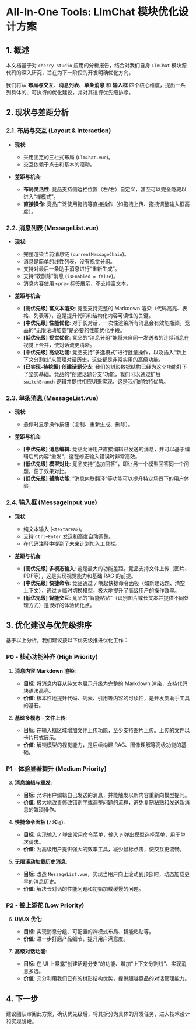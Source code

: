 # All-In-One Tools: LlmChat 模块优化设计方案

## 1. 概述

本文档基于对 `cherry-studio` 应用的分析报告，结合对我们自身 `LlmChat` 模块源代码的深入研究，旨在为下一阶段的开发明确优化方向。

我们将从 **布局与交互**、**消息列表**、**单条消息** 和 **输入框** 四个核心维度，提出一系列具体的、可执行的优化建议，并对其进行优先级排序。

## 2. 现状与差距分析

### 2.1. 布局与交互 (Layout & Interaction)

- **现状**:
  - 采用固定的三栏式布局 (`LlmChat.vue`)。
  - 交互依赖于点击和基本的滚动。

- **差距与机会**:
  - **布局灵活性**: 竞品支持侧边栏位置（左/右）自定义，甚至可以完全隐藏以进入“禅模式”。
  - **直接操作**: 竞品广泛使用拖拽等直接操作（如拖拽上传、拖拽调整输入框高度）。

### 2.2. 消息列表 (MessageList.vue)

- **现状**:
  - 完整渲染当前消息链 (`currentMessageChain`)。
  - 消息是简单的线性列表，没有视觉分组。
  - 支持对最后一条助手消息进行“重新生成”。
  - 支持“软删除”消息 (`isEnabled = false`)。
  - 消息内容使用 `<pre>` 标签展示，不支持富文本。

- **差距与机会**:
  - **[高优先级] 富文本渲染**: 竞品支持完整的 Markdown 渲染（代码高亮、表格、列表等），这是提升代码和结构化内容可读性的关键。
  - **[中优先级] 性能优化**: 对于长对话，一次性渲染所有消息会有效能瓶颈。竞品的“无限滚动加载”是必要的性能优化手段。
  - **[低优先级] 视觉优化**: 竞品的“消息分组”能将来自同一发送者的连续消息在视觉上合并，使对话流更清晰。
  - **[中优先级] 高级功能**: 竞品支持“多选模式”进行批量操作，以及插入“新上下文分割线”来管理对话历史，这些都是非常实用的高级功能。
  - **[已实现-待挖掘] 创建话题分支**: 我们的树形数据结构已经为这个功能打下了坚实基础。竞品的“创建话题分支”功能，我们可以通过扩展 `switchBranch` 逻辑并提供相应UI来实现，这是我们的独特优势。

### 2.3. 单条消息 (MessageList.vue)

- **现状**:
  - 悬停时显示操作按钮（复制、重新生成、删除）。

- **差距与机会**:
  - **[中优先级] 消息编辑**: 竞品允许用户直接编辑已发送的消息，并可以基于编辑后的内容“重发”，这在修正输入错误时非常高效。
  - **[低优先级] 模型对比**: 竞品支持“追加回答”，即让另一个模型回答同一个问题，便于效果对比。
  - **[低优先级] 辅助功能**: “消息内联翻译”等功能可以提升特定场景下的用户体验。

### 2.4. 输入框 (MessageInput.vue)

- **现状**:
  - 纯文本输入 (`<textarea>`)。
  - 支持 `Ctrl+Enter` 发送和高度自动调整。
  - 在代码注释中提到了未来计划加入工具栏。

- **差距与机会**:
  - **[高优先级] 多模态输入**: 这是最大的功能差距。竞品支持文件上传（图片、PDF等），这是实现视觉能力和基础 RAG 的前提。
  - **[中优先级] 快捷命令**: 竞品通过 `/` 唤起快捷命令面板（如新建话题、清空上下文），通过 `@` 临时切换模型，极大地提升了高级用户的操作效率。
  - **[低优先级] 智能交互**: 竞品的“智能粘贴”（识别图片或长文本并提供不同处理方式）是很好的体验优化点。

## 3. 优化建议与优先级排序

基于以上分析，我们建议按以下优先级推进优化工作：

### P0 - 核心功能补齐 (High Priority)

1.  **消息内容 Markdown 渲染**:
    - **目标**: 将消息内容从纯文本展示升级为完整的 Markdown 渲染，支持代码块语法高亮。
    - **价值**: 根本性地提升代码、列表、引用等内容的可读性，是开发类助手工具的基石。

2.  **基础多模态 - 文件上传**:
    - **目标**: 在输入框区域增加文件上传功能，至少支持图片上传。上传的文件以卡片形式展示。
    - **价值**: 解锁模型的视觉能力，是后续构建 RAG、图像理解等高级功能的基础。

### P1 - 体验显著提升 (Medium Priority)

3.  **消息编辑与重发**:
    - **目标**: 允许用户编辑自己发送的消息，并能触发以新内容重新向模型提问。
    - **价值**: 极大地改善修改错别字或调整问题的流程，避免复制粘贴和发送新消息的繁琐操作。

4.  **快捷命令面板 (`/` 和 `@`)**:
    - **目标**: 实现输入 `/` 弹出常用命令菜单，输入 `@` 弹出模型选择菜单，用于单次请求。
    - **价值**: 为高级用户提供强大的效率工具，减少鼠标点击，使交互更流畅。

5.  **无限滚动加载历史消息**:
    - **目标**: 改造 `MessageList.vue`，实现当用户向上滚动到顶部时，动态加载更早的消息历史。
    - **价值**: 解决长对话的性能问题和初始加载缓慢的问题。

### P2 - 锦上添花 (Low Priority)

6.  **UI/UX 优化**:
    - **目标**: 实现消息分组、可配置的禅模式布局、智能粘贴等。
    - **价值**: 进一步打磨产品细节，提升用户满意度。

7.  **高级对话功能**:
    - **目标**: 在 UI 上暴露“创建话题分支”的功能、增加“上下文分割线”、实现消息多选。
    - **价值**: 充分利用我们已有的树形结构优势，提供超越竞品的对话管理能力。

## 4. 下一步

建议团队审阅此方案，确认优先级后，将其拆分为具体的开发任务，进入技术设计和实现阶段。